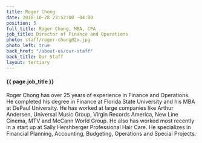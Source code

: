 ```yaml
---
title: Roger Chong
date: 2018-10-28 23:52:00 -04:00
position: 5
full_title: Roger Chong, MBA, CPA
job_title: Director of Finance and Operations
photo: staff/roger-chong@2x.jpg
photo_left: true
back_href: "/about-us/our-staff"
back_title: Our Staff
layout: tertiary
---
```


#### {{ page.job_title }}

Roger Chong has over 25 years of experience in Finance and Operations. He completed his degree in Finance at Florida State University and his MBA at DePaul University.  He has worked at large companies like Arthur Andersen, Universal Music Group, Virgin Records America, New Line Cinema, MTV and McCann World Group.   He also has worked most recently in a start up at Sally Hershberger Professional Hair Care.   He specializes in Financial Planning, Accounting, Budgeting, Operations and Special Projects.
